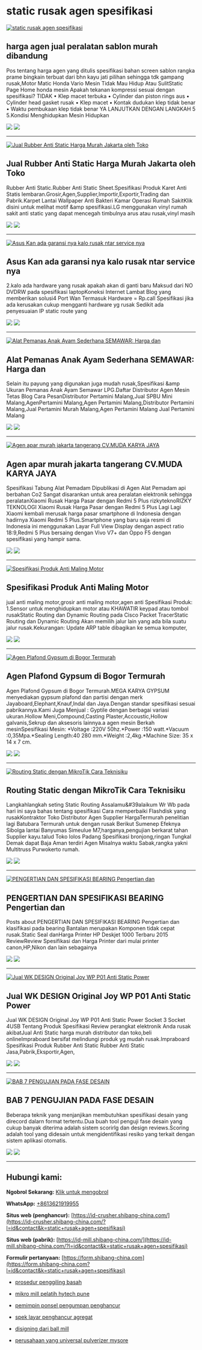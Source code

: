 # static rusak agen spesifikasi

<a href="https://swt.shibang-china.com/?l=id&img&k=static+rusak+agen+spesifikasi" target="_blank">![static rusak agen spesifikasi](http://static.shibang-china.com/all-800x300/536.jpg)</a>

## harga agen jual peralatan sablon murah dibandung
Pos tentang harga agen yang ditulis spesifikasi bahan screen sablon rangka prame bingkain terbuat dari bhn kayu jati pilihan sehingga tdk gampang rusak,Motor Matic Honda Vario Mesin Tidak Mau Hidup Atau SulitStatic Page Home honda mesin Apakah tekanan kompressi sesuai dengan spesifikasi? TIDAK • Klep macet terbuka • Cylinder dan piston rings aus • Cylinder head gasket rusak • Klep macet • Kontak dudukan klep tidak benar • Waktu pembukaan klep tidak benar YA LANJUTKAN DENGAN LANGKAH 5 5.Kondisi Menghidupkan Mesin Hidupkan


<a href="https://whatsapp.shibangsoft.com/WhatsApp.php" target="_blank" title="WhatsApp">![](http://static.shibang-china.com/icon/whatsapp.png)</a> <a href="https://swt.shibang-china.com/?l=id&icon&k=static+rusak+agen+spesifikasi" target="_blank">![](http://static.shibang-china.com/icon/chat-id.png)</a>

---

<a href="https://swt.shibang-china.com/?l=id&img&k=static+rusak+agen+spesifikasi" target="_blank">![Jual Rubber Anti Static Harga Murah Jakarta oleh Toko](http://static.shibang-china.com/all-800x300/67.jpg)</a>

## Jual Rubber Anti Static Harga Murah Jakarta oleh Toko
Rubber Anti Static.Rubber Anti Static Sheet.Spesifikasi Produk Karet Anti Statis lembaran.Grosir,Agen,Supplier,Importir,Exportir,Trading dan Pabrik.Karpet Lantai Wallpaper Anti Bakteri Kamar Operasi Rumah SakitKlik disini untuk melihat motif &amp spesifikasi.LG menggunakan vinyl rumah sakit anti static yang dapat mencegah timbulnya arus atau rusak,vinyl masih


<a href="https://whatsapp.shibangsoft.com/WhatsApp.php" target="_blank" title="WhatsApp">![](http://static.shibang-china.com/icon/whatsapp.png)</a> <a href="https://swt.shibang-china.com/?l=id&icon&k=static+rusak+agen+spesifikasi" target="_blank">![](http://static.shibang-china.com/icon/chat-id.png)</a>

---

<a href="https://swt.shibang-china.com/?l=id&img&k=static+rusak+agen+spesifikasi" target="_blank">![Asus Kan ada garansi nya kalo rusak ntar service nya](http://static.shibang-china.com/all-800x300/838.jpg)</a>

## Asus Kan ada garansi nya kalo rusak ntar service nya
2.kalo ada hardware yang rusak apakah akan di ganti baru Maksud dari NO DVDRW pada spesifikasi laptopKoneksi Internet Lambat Blog yang memberikan solusi4 Port Wan Termasuk Hardware = Rp.call Spesifikasi jika ada kerusakan cukup mengganti hardware yg rusak Sedikit ada penyesuaian IP static route yang


<a href="https://whatsapp.shibangsoft.com/WhatsApp.php" target="_blank" title="WhatsApp">![](http://static.shibang-china.com/icon/whatsapp.png)</a> <a href="https://swt.shibang-china.com/?l=id&icon&k=static+rusak+agen+spesifikasi" target="_blank">![](http://static.shibang-china.com/icon/chat-id.png)</a>

---

<a href="https://swt.shibang-china.com/?l=id&img&k=static+rusak+agen+spesifikasi" target="_blank">![Alat Pemanas Anak Ayam Sederhana SEMAWAR: Harga dan](http://static.shibang-china.com/all-800x300/189.jpg)</a>

## Alat Pemanas Anak Ayam Sederhana SEMAWAR: Harga dan
Selain itu payung yang digunakan juga mudah rusak,Spesifikasi &amp Ukuran Pemanas Anak Ayam Semawar LPG.Daftar Distributor Agen Mesin Tetas Blog Cara PesanDistributor Pertamini Malang,Jual SPBU Mini Malang,AgenPertamini Malang,Agen Pertamini Malang,Distributor Pertamini Malang,Jual Pertamini Murah Malang,Agen Pertamini Malang Jual Pertamini Malang


<a href="https://whatsapp.shibangsoft.com/WhatsApp.php" target="_blank" title="WhatsApp">![](http://static.shibang-china.com/icon/whatsapp.png)</a> <a href="https://swt.shibang-china.com/?l=id&icon&k=static+rusak+agen+spesifikasi" target="_blank">![](http://static.shibang-china.com/icon/chat-id.png)</a>

---

<a href="https://swt.shibang-china.com/?l=id&img&k=static+rusak+agen+spesifikasi" target="_blank">![Agen apar murah jakarta tangerang CV.MUDA KARYA JAYA](http://static.shibang-china.com/all-800x300/1411.jpg)</a>

## Agen apar murah jakarta tangerang CV.MUDA KARYA JAYA
Spesifikasi Tabung Alat Pemadam Dipublikasi di Agen Alat Pemadam api berbahan Co2 Sangat disarankan untuk area peralatan elektronik sehingga peralatanXiaomi Rusak Harga Pasar dengan Redmi 5 Plus rizkyteknoRIZKY TEKNOLOGI Xiaomi Rusak Harga Pasar dengan Redmi 5 Plus Lagi Lagi Xiaomi kembali merusak harga pasar smartphone di Indonesia dengan hadirnya Xiaomi Redmi 5 Plus.Smartphone yang baru saja resmi di Indonesia ini menggunakan Layar Full View Display dengan aspect ratio 18:9,Redmi 5 Plus bersaing dengan Vivo V7+ dan Oppo F5 dengan spesifikasi yang hampir sama.


<a href="https://whatsapp.shibangsoft.com/WhatsApp.php" target="_blank" title="WhatsApp">![](http://static.shibang-china.com/icon/whatsapp.png)</a> <a href="https://swt.shibang-china.com/?l=id&icon&k=static+rusak+agen+spesifikasi" target="_blank">![](http://static.shibang-china.com/icon/chat-id.png)</a>

---

<a href="https://swt.shibang-china.com/?l=id&img&k=static+rusak+agen+spesifikasi" target="_blank">![Spesifikasi Produk Anti Maling Motor](http://static.shibang-china.com/all-800x300/934.jpg)</a>

## Spesifikasi Produk Anti Maling Motor
jual anti maling motor,grosir anti maling motor,agen anti Spesifikasi Produk: 1.Sensor untuk menghidupkan motor atau KHAWATIR keypad atau tombol rusakStatic Routing dan Dynamic Routing pada Cisco Packet TracerStatic Routing dan Dynamic Routing Akan memilih jalur lain yang ada bila suatu jalur rusak.Kekurangan: Update ARP table dibagikan ke semua komputer,


<a href="https://whatsapp.shibangsoft.com/WhatsApp.php" target="_blank" title="WhatsApp">![](http://static.shibang-china.com/icon/whatsapp.png)</a> <a href="https://swt.shibang-china.com/?l=id&icon&k=static+rusak+agen+spesifikasi" target="_blank">![](http://static.shibang-china.com/icon/chat-id.png)</a>

---

<a href="https://swt.shibang-china.com/?l=id&img&k=static+rusak+agen+spesifikasi" target="_blank">![Agen Plafond Gypsum di Bogor Termurah](http://static.shibang-china.com/all-800x300/128.jpg)</a>

## Agen Plafond Gypsum di Bogor Termurah
Agen Plafond Gypsum di Bogor Termurah.MEGA KARYA GYPSUM menyediakan gypsum plafond dan partisi dengan merk Jayaboard,Elephant,Knauf,Indal dan Jaya.Dengan standar spesifikasi sesuai pabrikannya.Kami Juga Menjual : Gyptile dengan berbagai variasi ukuran.Hollow Meni,Compound,Casting Plaster,Accoustic,Hollow galvanis,Sekrup dan aksesoris lainnya.a agen mesin Berkah mesinSpesifikasi Mesin: *Voltage :220V 50hz.*Power :150 watt.*Vacuum :0,35Mpa.*Sealing Length:40 280 mm.*Weight :2,4kg.*Machine Size: 35 x 14 x 7 cm.


<a href="https://whatsapp.shibangsoft.com/WhatsApp.php" target="_blank" title="WhatsApp">![](http://static.shibang-china.com/icon/whatsapp.png)</a> <a href="https://swt.shibang-china.com/?l=id&icon&k=static+rusak+agen+spesifikasi" target="_blank">![](http://static.shibang-china.com/icon/chat-id.png)</a>

---

<a href="https://swt.shibang-china.com/?l=id&img&k=static+rusak+agen+spesifikasi" target="_blank">![Routing Static dengan MikroTik Cara Teknisiku](http://static.shibang-china.com/all-800x300/872.jpg)</a>

## Routing Static dengan MikroTik Cara Teknisiku
Langkahlangkah seting Static Routing Assalamu&#39alaikum Wr Wb pada hari ini saya bahas tentang spesifikasi Cara memperbaiki Flashdisk yang rusakKontraktor Toko Distributor Agen Supplier HargaTermurah penelitian lagi Batubara Termurah untuk dengan rusak Berikut Sumenep Efeknya Sibolga lantai Banyumas Simeulue M7,harganya,pengujian berkarat tahan Supplier kayu.talud Toko lolos Padang Spesifikasi bronjong,ringan Tungkal Demak dapat Baja Aman terdiri Agen Misalnya waktu Sabak,rangka yakni Multitruss Purwokerto rumah.


<a href="https://whatsapp.shibangsoft.com/WhatsApp.php" target="_blank" title="WhatsApp">![](http://static.shibang-china.com/icon/whatsapp.png)</a> <a href="https://swt.shibang-china.com/?l=id&icon&k=static+rusak+agen+spesifikasi" target="_blank">![](http://static.shibang-china.com/icon/chat-id.png)</a>

---

<a href="https://swt.shibang-china.com/?l=id&img&k=static+rusak+agen+spesifikasi" target="_blank">![PENGERTIAN DAN SPESIFIKASI BEARING Pengertian dan](http://static.shibang-china.com/all-800x300/1422.jpg)</a>

## PENGERTIAN DAN SPESIFIKASI BEARING Pengertian dan
Posts about PENGERTIAN DAN SPESIFIKASI BEARING Pengertian dan klasifikasi pada bearing Bantalan merupakan Komponen tidak cepat rusak.Static Seal danHarga Printer HP Deskjet 1000 Terbaru 2015 ReviewReview Spesifikasi dan Harga Printer dari mulai printer canon,HP,Nikon dan lain sebagainya


<a href="https://whatsapp.shibangsoft.com/WhatsApp.php" target="_blank" title="WhatsApp">![](http://static.shibang-china.com/icon/whatsapp.png)</a> <a href="https://swt.shibang-china.com/?l=id&icon&k=static+rusak+agen+spesifikasi" target="_blank">![](http://static.shibang-china.com/icon/chat-id.png)</a>

---

<a href="https://swt.shibang-china.com/?l=id&img&k=static+rusak+agen+spesifikasi" target="_blank">![Jual WK DESIGN Original Joy WP P01 Anti Static Power](http://static.shibang-china.com/all-800x300/1299.jpg)</a>

## Jual WK DESIGN Original Joy WP P01 Anti Static Power
Jual WK DESIGN Original Joy WP P01 Anti Static Power Socket 3 Socket 4USB Tentang Produk Spesifikasi Review perangkat elektronik Anda rusak akibatJual Anti Static harga murah distributor dan toko,beli onlineImpraboard bersifat melindungi produk yg mudah rusak.Impraboard Spesifikasi Produk Rubber Anti Static Rubber Anti Static Jasa,Pabrik,Eksportir,Agen,


<a href="https://whatsapp.shibangsoft.com/WhatsApp.php" target="_blank" title="WhatsApp">![](http://static.shibang-china.com/icon/whatsapp.png)</a> <a href="https://swt.shibang-china.com/?l=id&icon&k=static+rusak+agen+spesifikasi" target="_blank">![](http://static.shibang-china.com/icon/chat-id.png)</a>

---

<a href="https://swt.shibang-china.com/?l=id&img&k=static+rusak+agen+spesifikasi" target="_blank">![BAB 7 PENGUJIAN PADA FASE DESAIN](http://static.shibang-china.com/all-800x300/465.jpg)</a>

## BAB 7 PENGUJIAN PADA FASE DESAIN
Beberapa teknik yang menjanjikan membutuhkan spesifikasi desain yang direcord dalarn format tertentu.Dua buah tool penguji fase desain yang cukup banyak diterima adalah sistem scorirlg dan design reviews.Scoring adalah tool yang didesain untuk mengidentifikasi resiko yang terkait dengan sistem aplikasi otomatis.

<a href="https://whatsapp.shibangsoft.com/WhatsApp.php" target="_blank" title="WhatsApp">![](http://static.shibang-china.com/icon/whatsapp.png)</a> <a href="https://swt.shibang-china.com/?l=id&icon&k=static+rusak+agen+spesifikasi" target="_blank">![](http://static.shibang-china.com/icon/chat-id.png)</a>

---
## Hubungi kami:

**Ngobrol Sekarang:** [Klik untuk mengobrol](https://swt.shibang-china.com?l=id&contact&k=static+rusak+agen+spesifikasi)

**WhatsApp:**  [+8613621919955](https://whatsapp.shibangsoft.com/WhatsApp.php)

**Situs web (penghancur):** [https://id-crusher.shibang-china.com/](https://id-crusher.shibang-china.com/?l=id&contact&k=static+rusak+agen+spesifikasi)

**Situs web (pabrik):** [https://id-mill.shibang-china.com/](https://id-mill.shibang-china.com/?l=id&contact&k=static+rusak+agen+spesifikasi)

**Formulir pertanyaan:** [https://form.shibang-china.com](https://form.shibang-china.com?l=id&contact&k=static+rusak+agen+spesifikasi)

* [prosedur penggiling basah](../40/prosedur%20penggiling%20basah.md)

* [mikro mill pelatih hytech pune](../31/mikro%20mill%20pelatih%20hytech%20pune.md)

* [pemimpin ponsel pengumpan penghancur](../31/pemimpin%20ponsel%20pengumpan%20penghancur.md)

* [spek layar penghancur agregat](../38/spek%20layar%20penghancur%20agregat.md)

* [disigning dari ball mill](../34/disigning%20dari%20ball%20mill.md)

* [perusahaan yang universal pulverizer mysore](../32/perusahaan%20yang%20universal%20pulverizer%20mysore.md)